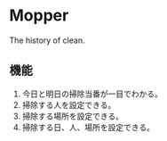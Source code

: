 # Mopper

The history of clean.

## 機能

  1. 今日と明日の掃除当番が一目でわかる。
  2. 掃除する人を設定できる。
  3. 掃除する場所を設定できる。
  4. 掃除する日、人、場所を設定できる。
